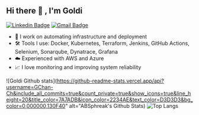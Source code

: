 ## Hi there 👋 , I'm Goldi
[![Linkedin Badge](https://img.shields.io/badge/-Goldi-blue?style=flat-square&logo=Linkedin&logoColor=white&link=https://www.linkedin.com/in/goldi-firmansyah/)](https://www.linkedin.com/in/goldi-firmansyah/)
[![Gmail Badge](https://img.shields.io/badge/-goldifirmansyah10@gmail.com-c14438?style=flat-square&logo=Gmail&logoColor=white&link=mailto:goldifirmansyah10@gmail.com)](mailto:goldifirmansyah10@gmail.com)

- 🔭 I work on automating infrastructure and deployment
- 🛠️ Tools I use: Docker, Kubernetes, Terraform, Jenkins, GitHub Actions, Selenium, Sonarqube, Dynatrace, Grafana
- ☁️ Experienced with AWS and Azure
- 📈 I love monitoring and improving system reliability
<!--
**GChan-Ch/GChan-Ch** is a ✨ _special_ ✨ repository because its `README.md` (this file) appears on your GitHub profile.
You can click the Preview link to take a look at your changes.
--->
<!--
<img align="center" src="https://github-readme-stats.vercel.app/api?username=GChan-Ch&include_all_commits=true&count_private=true&show_icons=true&line_height=20&title_color=7A7ADB&icon_color=2234AE&text_color=D3D3D3&bg_color=0,000000,130F40" alt="ABSphreak's Github Stats">
--->
![Goldi Github stats](https://github-readme-stats.vercel.app/api?username=GChan-Ch&include_all_commits=true&count_private=true&show_icons=true&line_height=20&title_color=7A7ADB&icon_color=2234AE&text_color=D3D3D3&bg_color=0,000000,130F40" alt="ABSphreak's Github Stats) ![Top Langs](https://github-readme-stats.vercel.app/api/top-langs/?username=GChan-Ch&theme=tokyonight)
